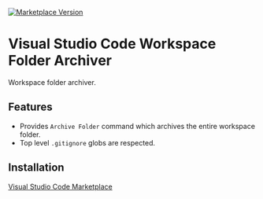 [![Marketplace Version](https://vsmarketplacebadge.apphb.com/version/ecmel.vscode-archiver.svg)](https://marketplace.visualstudio.com/items?itemName=ecmel.vscode-archiver)

# Visual Studio Code Workspace Folder Archiver

Workspace folder archiver.

## Features

- Provides ` Archive Folder ` command which archives the entire workspace folder.
- Top level ` .gitignore ` globs are respected.

## Installation

[Visual Studio Code Marketplace](https://marketplace.visualstudio.com/items?itemName=ecmel.vscode-archiver)
